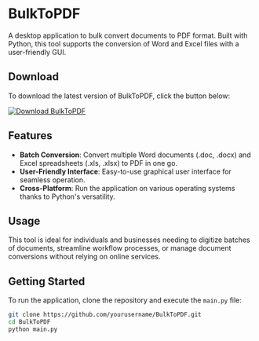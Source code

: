 # BulkToPDF

A desktop application to bulk convert documents to PDF format. Built with Python, this tool supports the conversion of Word and Excel files with a user-friendly GUI. 

## Download

To download the latest version of BulkToPDF, click the button below:

[![Download BulkToPDF](https://img.shields.io/badge/download-BulkToPDF.exe-blue.svg)](https://github.com/aybarsinci/BulkToPDF/releases/download/v1.0.1/BulkToPDF.exe)

## Features

- **Batch Conversion**: Convert multiple Word documents (.doc, .docx) and Excel spreadsheets (.xls, .xlsx) to PDF in one go.
- **User-Friendly Interface**: Easy-to-use graphical user interface for seamless operation.
- **Cross-Platform**: Run the application on various operating systems thanks to Python's versatility.


## Usage

This tool is ideal for individuals and businesses needing to digitize batches of documents, streamline workflow processes, or manage document conversions without relying on online services.

## Getting Started

To run the application, clone the repository and execute the `main.py` file:

```bash
git clone https://github.com/yourusername/BulkToPDF.git
cd BulkToPDF
python main.py
